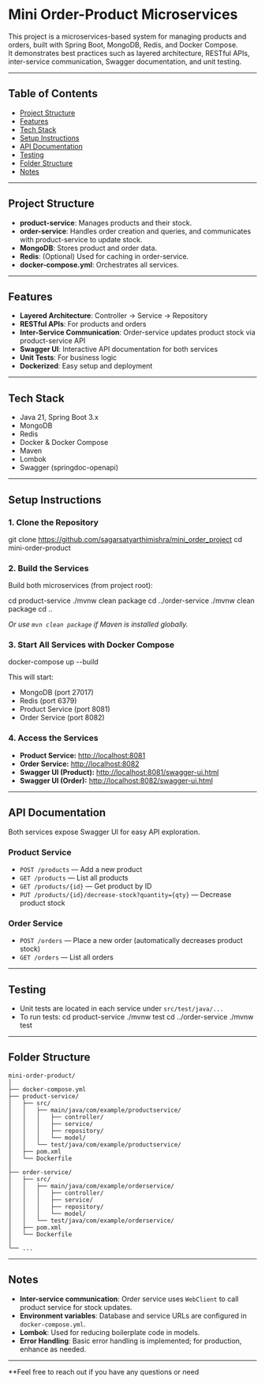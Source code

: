 # Mini Order-Product Microservices

This project is a microservices-based system for managing products and orders, built with Spring Boot, MongoDB, Redis, and Docker Compose.  
It demonstrates best practices such as layered architecture, RESTful APIs, inter-service communication, Swagger documentation, and unit testing.

---

## Table of Contents

- [Project Structure](#project-structure)
- [Features](#features)
- [Tech Stack](#tech-stack)
- [Setup Instructions](#setup-instructions)
- [API Documentation](#api-documentation)
- [Testing](#testing)
- [Folder Structure](#folder-structure)
- [Notes](#notes)

---

## Project Structure

- **product-service**: Manages products and their stock.
- **order-service**: Handles order creation and queries, and communicates with product-service to update stock.
- **MongoDB**: Stores product and order data.
- **Redis**: (Optional) Used for caching in order-service.
- **docker-compose.yml**: Orchestrates all services.

---

## Features

- **Layered Architecture**: Controller → Service → Repository
- **RESTful APIs**: For products and orders
- **Inter-Service Communication**: Order-service updates product stock via product-service API
- **Swagger UI**: Interactive API documentation for both services
- **Unit Tests**: For business logic
- **Dockerized**: Easy setup and deployment

---

## Tech Stack

- Java 21, Spring Boot 3.x
- MongoDB
- Redis
- Docker & Docker Compose
- Maven
- Lombok
- Swagger (springdoc-openapi)

---

## Setup Instructions

### 1. Clone the Repository

git clone https://github.com/sagarsatyarthimishra/mini_order_project
cd mini-order-product


### 2. Build the Services

Build both microservices (from project root):

cd product-service
./mvnw clean package
cd ../order-service
./mvnw clean package
cd ..

*Or use `mvn clean package` if Maven is installed globally.*

### 3. Start All Services with Docker Compose

docker-compose up --build

This will start:
- MongoDB (port 27017)
- Redis (port 6379)
- Product Service (port 8081)
- Order Service (port 8082)

### 4. Access the Services

- **Product Service:** [http://localhost:8081](http://localhost:8081)
- **Order Service:** [http://localhost:8082](http://localhost:8082)
- **Swagger UI (Product):** [http://localhost:8081/swagger-ui.html](http://localhost:8081/swagger-ui.html)
- **Swagger UI (Order):** [http://localhost:8082/swagger-ui.html](http://localhost:8082/swagger-ui.html)

---

## API Documentation

Both services expose Swagger UI for easy API exploration.

### Product Service

- `POST /products` — Add a new product
- `GET /products` — List all products
- `GET /products/{id}` — Get product by ID
- `PUT /products/{id}/decrease-stock?quantity={qty}` — Decrease product stock

### Order Service

- `POST /orders` — Place a new order (automatically decreases product stock)
- `GET /orders` — List all orders

---

## Testing

- Unit tests are located in each service under `src/test/java/...`
- To run tests:
  cd product-service
  ./mvnw test
  cd ../order-service
  ./mvnw test

---

## Folder Structure

```
mini-order-product/
│
├── docker-compose.yml
├── product-service/
│   ├── src/
│   │   ├── main/java/com/example/productservice/
│   │   │   ├── controller/
│   │   │   ├── service/
│   │   │   ├── repository/
│   │   │   └── model/
│   │   └── test/java/com/example/productservice/
│   ├── pom.xml
│   └── Dockerfile
│
├── order-service/
│   ├── src/
│   │   ├── main/java/com/example/orderservice/
│   │   │   ├── controller/
│   │   │   ├── service/
│   │   │   ├── repository/
│   │   │   └── model/
│   │   └── test/java/com/example/orderservice/
│   ├── pom.xml
│   └── Dockerfile
│
└── ...
```

---

## Notes

- **Inter-service communication**: Order service uses `WebClient` to call product service for stock updates.
- **Environment variables**: Database and service URLs are configured in `docker-compose.yml`.
- **Lombok**: Used for reducing boilerplate code in models.
- **Error Handling**: Basic error handling is implemented; for production, enhance as needed.

---

**Feel free to reach out if you have any questions or need

